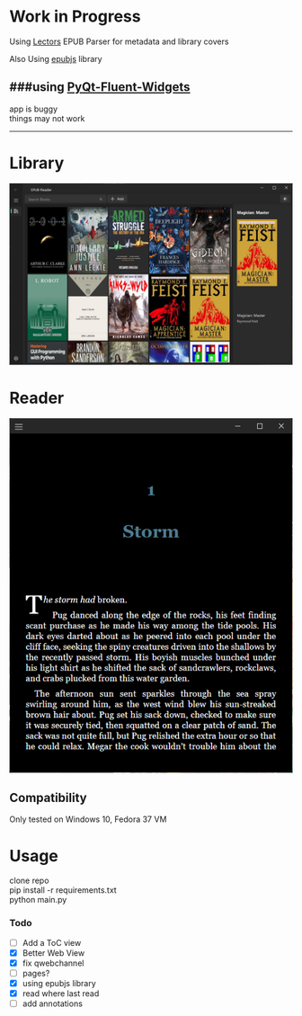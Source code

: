# Work in Progress
Using [Lectors](https://github.com/BasioMeusPuga/Lector/blob/master/lector/parsers/epub.py) EPUB Parser for metadata and library covers


Also Using [epubjs](https://github.com/futurepress/epub.js/tree/master) library


###using [PyQt-Fluent-Widgets](https://github.com/zhiyiYo/PyQt-Fluent-Widgets/tree/master)
----
app is buggy  
things may not work

___

# Library
![image info](static/screenshot1.png "library")

# Reader

![image info](static/library.png "reader1")

## Compatibility

Only tested on Windows 10, Fedora 37 VM

# Usage
clone repo  
pip install -r requirements.txt  
python main.py 




### Todo
- [ ] Add a ToC view
- [X] Better Web View 
- [X] fix qwebchannel
- [ ] pages?
- [X] using epubjs library
- [X] read where last read
- [ ] add annotations

